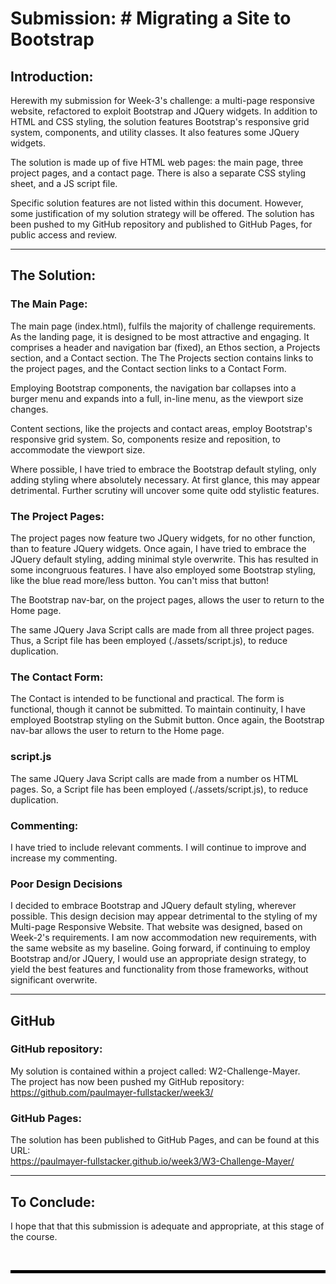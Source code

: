 # Submission: # Migrating a Site to Bootstrap

## Introduction:

Herewith my submission for Week-3's challenge: a multi-page responsive website, refactored to exploit Bootstrap and JQuery widgets. In addition to HTML and CSS styling, the solution features Bootstrap's responsive grid system, components, and utility classes. It also features some JQuery widgets.

The solution is made up of five HTML web pages: the main page, three project pages, and a contact page. There is also a separate CSS styling sheet, and a JS script file. 

Specific solution features are not listed within this document. However, some justification of my solution strategy will be offered. 
The solution has been pushed to my GitHub repository and published to GitHub Pages, for public access and review.  

---

## The Solution:

### The Main Page:

The main page (index.html), fulfils the majority of challenge requirements. As the landing page, it is designed to be most attractive and engaging. It comprises a header and navigation bar (fixed), an Ethos section, a Projects section, and a Contact section. The The Projects section contains links to the project pages, and the Contact section links to a Contact Form.

Employing Bootstrap components, the navigation bar collapses into a burger menu and expands into a full, in-line menu, as the viewport size changes.

Content sections, like the projects and contact areas, employ Bootstrap's responsive grid system. So, components resize and reposition, to accommodate the viewport size.

Where possible, I have tried to embrace the Bootstrap default styling, only adding styling where absolutely necessary. At first glance, this may appear detrimental. Further scrutiny will uncover some quite odd stylistic features.

### The Project Pages:

The project pages now feature two JQuery widgets, for no other function, than to feature JQuery widgets. Once again, I have tried to embrace the JQuery default styling, adding minimal style overwrite. This has resulted in some incongruous features. I have also employed some Bootstrap styling, like the blue read more/less button. You can't miss that button!

The Bootstrap nav-bar, on the project pages, allows the user to return to the Home page.

The same JQuery Java Script calls are made from all three project pages. Thus, a Script file has been employed (./assets/script.js), to reduce duplication.

### The Contact Form:

The Contact is intended to be functional and practical. The form is functional, though it cannot be submitted. To maintain continuity, I have employed Bootstrap styling on the Submit button. Once again, the Bootstrap nav-bar allows the user to return to the Home page.

### script.js

The same JQuery Java Script calls are made from a number os HTML pages. So, a Script file has been employed (./assets/script.js), to reduce duplication.

### Commenting:

I have tried to include relevant comments. I will continue to improve and increase my commenting.

### Poor Design Decisions

I decided to embrace Bootstrap and JQuery default styling, wherever possible. This design decision may appear detrimental to the styling of my Multi-page Responsive Website. That website was designed, based on Week-2's requirements. I am now accommodation new requirements, with the same website as my baseline. Going forward, if continuing to employ Bootstrap and/or JQuery, I would use an appropriate design strategy, to yield the best features and functionality from those frameworks, without significant overwrite.

---

## GitHub

### GitHub repository:

My solution is contained within a project called: W2-Challenge-Mayer.  
The project has now been pushed my GitHub repository: https://github.com/paulmayer-fullstacker/week3/


### GitHub Pages:

The solution has been published to GitHub Pages, and can be found at this URL:  
https://paulmayer-fullstacker.github.io/week3/W3-Challenge-Mayer/

---

## To Conclude:

I hope that that this submission is adequate and appropriate, at this stage of the course.

<br/>

<hr style="height: 5px; background-color: black; border: none;">
